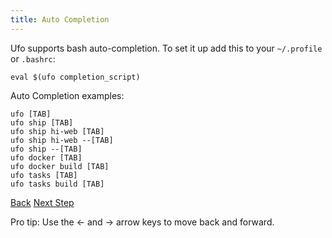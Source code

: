 ```yaml
---
title: Auto Completion
---
```


Ufo supports bash auto-completion.  To set it up add this to your `~/.profile` or `.bashrc`:

```
eval $(ufo completion_script)
```

Auto Completion examples:

```
ufo [TAB]
ufo ship [TAB]
ufo ship hi-web [TAB]
ufo ship hi-web --[TAB]
ufo ship --[TAB]
ufo docker [TAB]
ufo docker build [TAB]
ufo tasks [TAB]
ufo tasks build [TAB]
```

<a id="prev" class="btn btn-basic" href="{% link _docs/conventions.md %}">Back</a>
<a id="next" class="btn btn-primary" href="{% link _docs/run-in-pieces.md %}">Next Step</a>
<p class="keyboard-tip">Pro tip: Use the <- and -> arrow keys to move back and forward.</p>
